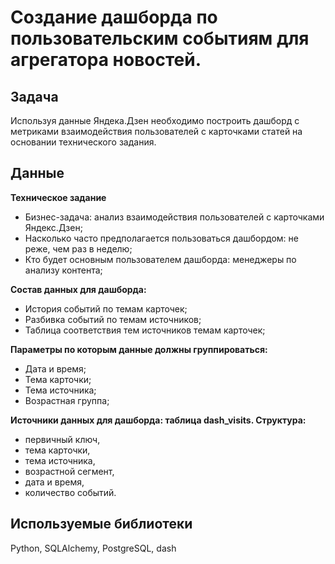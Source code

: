 # Создание дашборда по пользовательским событиям для агрегатора новостей.
## Задача
Используя данные Яндека.Дзен необходимо построить дашборд с метриками взаимодействия пользователей с карточками статей на основании технического задания.
## Данные
**Техническое задание**
- Бизнес-задача: анализ взаимодействия пользователей с карточками Яндекс.Дзен;
- Насколько часто предполагается пользоваться дашбордом: не реже, чем раз в неделю;
- Кто будет основным пользователем дашборда: менеджеры по анализу контента;

**Состав данных для дашборда:**
- История событий по темам карточек;
- Разбивка событий по темам источников;
- Таблица соответствия тем источников темам карточек;

**Параметры по которым данные должны группироваться:**
- Дата и время;
- Тема карточки;
- Тема источника;
- Возрастная группа;

**Источники данных для дашборда: таблица dash_visits. Структура:**
- первичный ключ,
- тема карточки,
- тема источника,
- возрастной сегмент,
- дата и время,
- количество событий.
## Используемые библиотеки
Python, SQLAlchemy, PostgreSQL, dash
